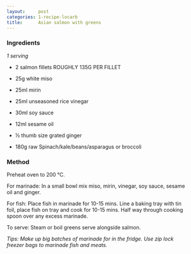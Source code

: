 ```yaml
---
layout:     post
categories: 1-recipe-locarb
title:      Asian salmon with greens
--- 
```


### Ingredients 

_1 serving_

* 2 salmon fillets ROUGHLY 135G PER FILLET 

* 25g white miso 
* 25ml mirin 
* 25ml unseasoned rice vinegar 
* 30ml soy sauce 
* 12ml sesame oil 
* ½ thumb size grated ginger 

* 180g raw Spinach/kale/beans/asparagus or broccoli

### Method 

Preheat oven to 200 °C. 

For marinade: In a small bowl mix miso, mirin, vinegar, soy sauce, sesame oil and ginger. 

For fish: Place fish in marinade for 10-15 mins. Line a baking tray with tin foil, place fish on tray and cook for 10-15 mins. Half way through cooking spoon over any excess marinade. 

To serve: Steam or boil greens serve alongside salmon.

_Tips: Make up big batches of marinade for in the fridge. Use zip lock freezer bags to marinade fish and meats._